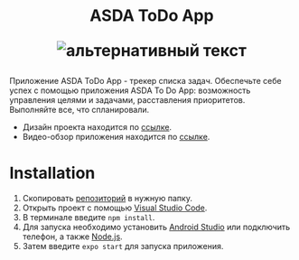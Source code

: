 <h1 align="center">ASDA ToDо App

<img src="https://user-images.githubusercontent.com/55378523/154432601-722e2bc3-bc2b-4445-94f4-0af46b2598a7.png" alt="альтернативный текст"></h1>

Приложение ASDA ToDo App - трекер списка задач. 
Обеспечьте себе успех с помощью приложения ASDA To Do App: возможность управления целями и задачами, расставления приоритетов. Выполняйте все, что спланировали.
* Дизайн проекта находится по [ссылке](https://www.figma.com/file/VaOO0Mh15xzc931YOf9kX9/ASDA-To-Do-App?node-id=0%3A1).
* Видео-обзор приложения находится по [ссылке](https://disk.yandex.ru/i/5P_H89Yig9rSaQ).

# Installation

1. Скопировать [репозиторий](https://github.com/team-dev-spring-2022/teamASDA.git) в нужную папку.
2. Открыть проект с помощью [Visual Studio Code](https://code.visualstudio.com).
3. В терминале введите `npm install`.
4. Для запуска необходимо установить [Android Studio](https://developer.android.com/studio) или подключить телефон, а также [Node.js](https://nodejs.org/en/).
5. Затем введите `expo start` для запуска приложения.

